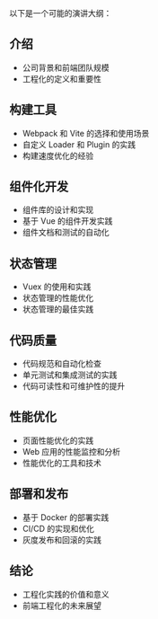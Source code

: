 以下是一个可能的演讲大纲：

## 介绍

-  公司背景和前端团队规模
-  工程化的定义和重要性

## 构建工具

-  Webpack 和 Vite 的选择和使用场景
-  自定义 Loader 和 Plugin 的实践
-  构建速度优化的经验

## 组件化开发

-  组件库的设计和实现
-  基于 Vue 的组件开发实践
-  组件文档和测试的自动化

## 状态管理

-  Vuex 的使用和实践
-  状态管理的性能优化
-  状态管理的最佳实践

## 代码质量

-  代码规范和自动化检查
-  单元测试和集成测试的实践
-  代码可读性和可维护性的提升

## 性能优化

-  页面性能优化的实践
-  Web 应用的性能监控和分析
-  性能优化的工具和技术

## 部署和发布

-  基于 Docker 的部署实践
-  CI/CD 的实现和优化
-  灰度发布和回滚的实践

## 结论

-  工程化实践的价值和意义
-  前端工程化的未来展望